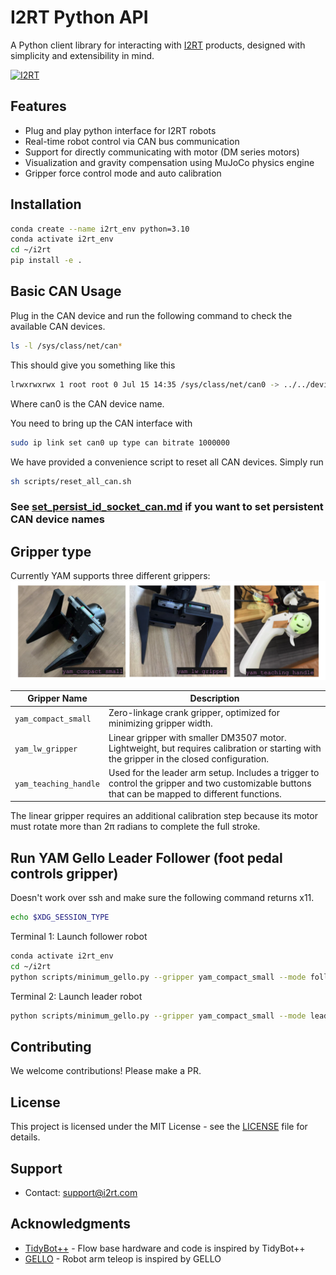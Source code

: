 # I2RT Python API

A Python client library for interacting with [I2RT](https://i2rt.com/) products, designed with simplicity and extensibility in mind.

[![I2RT](https://github.com/user-attachments/assets/025ac3f0-7af1-4e6f-ab9f-7658c5978f92)](https://i2rt.com/)
## Features

- Plug and play python interface for I2RT robots
- Real-time robot control via CAN bus communication
- Support for directly communicating with motor (DM series motors)
- Visualization and gravity compensation using MuJoCo physics engine
- Gripper force control mode and auto calibration

## Installation

```bash
conda create --name i2rt_env python=3.10
conda activate i2rt_env
cd ~/i2rt
pip install -e .
```

## Basic CAN Usage
Plug in the CAN device and run the following command to check the available CAN devices.
```bash
ls -l /sys/class/net/can*
```

This should give you something like this
```bash
lrwxrwxrwx 1 root root 0 Jul 15 14:35 /sys/class/net/can0 -> ../../devices/platform/soc/your_can_device/can0
```

Where can0 is the CAN device name.

You need to bring up the CAN interface with
```bash
sudo ip link set can0 up type can bitrate 1000000
```

We have provided a convenience script to reset all CAN devices. Simply run
```bash
sh scripts/reset_all_can.sh
```

### See [set_persist_id_socket_can.md](doc/set_persist_id_socket_can.md) if you want to set persistent CAN device names

## Gripper type

Currently YAM supports three different grippers: 
![YAM supported Grippers](./assets/photos/yam_three_grippers.png)

| Gripper Name        | Description |
|---------------------|-------------|
| `yam_compact_small` | Zero-linkage crank gripper, optimized for minimizing gripper width. |
| `yam_lw_gripper`    | Linear gripper with smaller DM3507 motor. Lightweight, but requires calibration or starting with the gripper in the closed configuration. |
| `yam_teaching_handle` | Used for the leader arm setup. Includes a trigger to control the gripper and two customizable buttons that can be mapped to different functions. |

The linear gripper requires an additional calibration step because its motor must rotate more than 2π radians to complete the full stroke.

## Run YAM Gello Leader Follower (foot pedal controls gripper)

Doesn't work over ssh and make sure the following command returns x11.
```bash
echo $XDG_SESSION_TYPE
```

Terminal 1: Launch follower robot
```bash
conda activate i2rt_env
cd ~/i2rt
python scripts/minimum_gello.py --gripper yam_compact_small --mode follower --can-channel can0 --bilateral_kp 0.2
```

Terminal 2: Launch leader robot
```bash
python scripts/minimum_gello.py --gripper yam_compact_small --mode leader --can-channel can1 --bilateral_kp 0.2
```

## Contributing
We welcome contributions! Please make a PR.

## License
This project is licensed under the MIT License - see the [LICENSE](LICENSE) file for details.

## Support
- Contact: support@i2rt.com

## Acknowledgments
- [TidyBot++](https://github.com/jimmyyhwu/tidybot2) - Flow base hardware and code is inspired by TidyBot++
- [GELLO](https://github.com/wuphilipp/gello_software) - Robot arm teleop is inspired by GELLO
